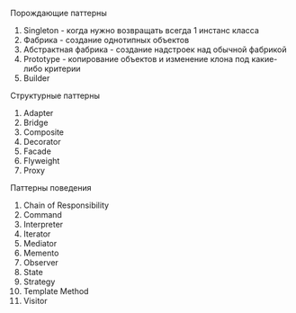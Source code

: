Порождающие паттерны

1. Singleton - когда нужно возвращать всегда 1 инстанс класса
2. Фабрика - создание однотипных объектов
3. Абстрактная фабрика - создание надстроек над обычной фабрикой
4. Prototype - копирование объектов и изменение клона под какие-либо критерии
5. Builder


Структурные паттерны
1. Adapter
2. Bridge
3. Composite
4. Decorator
5. Facade
6. Flyweight
7. Proxy


Паттерны поведения
1. Chain of Responsibility
2. Command
3. Interpreter
4. Iterator
5. Mediator
6. Memento
7. Observer
8. State
9. Strategy
10. Template Method
11. Visitor